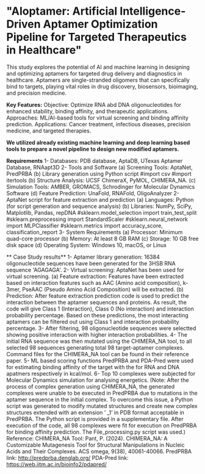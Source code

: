 # "AIoptamer: Artificial Intelligence-Driven Aptamer Optimization Pipeline for Targeted Therapeutics in Healthcare"
This study explores the potential of AI and machine learning in designing and optimizing aptamers for targeted drug delivery and diagnostics in healthcare. Aptamers are single-stranded oligomers that can specifically bind to targets, playing vital roles in drug discovery, biosensors, bioimaging, and precision medicine.

**Key Features:**
Objective: Optimize RNA abd DNA oligonucleotides for enhanced stability, binding affinity, and therapeutic applications.
Approaches: ML/AI-based tools for virtual screening and binding affinity prediction.
Applications: Cancer treatment, infectious diseases, precision medicine, and targeted therapies.

**We utilized already existing machine learning and deep learning based tools to prepare a novel pipeline to design new modified aptamers.**

**Requirements**
1- Databases: PDB database, AptaDB, UTexas Aptamer Database, RNAapt3D
2- Tools and Software
  (a) Screening Tools: AptaNet, PredPRBA
  (b) Library generation using Python script
      #import csv
      #import itertools
  (b) Structure Analysis: UCSF ChimeraX, PyMOL, CHIMERA_NA.
  (c) Simulation Tools: AMBER, GROMACS, Schrodinger for Molecular Dynamics Software
  (d) Feature Prediction: UnaFold, RNAFold, OligoAnalyzer
2- AptaNet script for feature extraction and prediction
  (a) Languages: Python (for script generation and sequence analysis)
  (b) Libraries: NumPy, SciPy, Matplotlib, Pandas, repDNA
         #sklearn.model_selection import train_test_split
         #sklearn.preprocessing import StandardScaler
         #sklearn.neural_network import MLPClassifier
         #sklearn.metrics import accuracy_score, classification_report
3- System Requirements
  (a) Processor: Minimum quad-core processor
  (b) Memory: At least 8 GB RAM
  (c) Storage: 10 GB free disk space
  (d) Operating System: Windows 10, macOS, or Linux

 ** Case Study results**
  1- Aptamer library generation: 16384 oligonucleotide sequences have been generated for the 3HSB RNA sequence 'AGAGAGA'.
  2- Virtual screening: AptaNet has been used for virtual screening. 
     (a) Feature extraction: Features have been extracted based on interaction features such as AAC (Amino acid composition), k-3mer, PseAAC (Pseudo Amino Acid Composition) will be extracted.
     (b) Prediction: After feature extraction prediction code is used to predict the interaction between the aptamer sequences and proteins. As result, the code will give Class 1 (Interaction), Class 0 (No interaction) and interaction probability percentage. Based on these predictions, the most interacting aptamers can be filtered out using Class 1 and interaction probability percentage.
  3- After filtering, 98 oligonucleotide sequences were selectted showing positive interaction with higher interaction probabilities.
  4- The initial RNA sequence was then mutated using the CHIMERA_NA tool, to all selected 98 sequences generating total 98 target-aptamer complexes. Command files for the CHIMERA_NA tool can be found in their reference paper. 
  5- ML based scoring functions PredPRBA and PDA-Pred were used for estimating binding affinity of the target with the for RNA and DNA apatmers respectively in kcal/mol.
  6- Top 10 complexes were subjected for Molecular Dynamics simulation for analysing energetics.
(Note: After the process of complex generation using CHIMERA_NA, the generated complexes were unable to be executed in PredPRBA due to mutations in the aptamer sequence in the initial complex. To overcome this issue, a Python script was generated to modify mutated structures and create new complex structures extended with an extension ’ _1’ in PDB format acceptable in PredPRBA. The Python script is provided in a supplementary file. After execution of the code, all 98 complexes were fit for execution on PredPRBA for binding affinity prediction. The File_processing.py script was used.)
  Reference:
  CHIMERA_NA Tool: Pant, P. (2024). CHIMERA_NA: A Customizable Mutagenesis Tool for Structural Manipulations in Nucleic Acids and Their Complexes. ACS omega, 9(38), 40061-40066.
  PredPRBA link: http://predprba.denglab.org/
  PDA-Pred link: https://web.iitm.ac.in/bioinfo2/pdapred/
